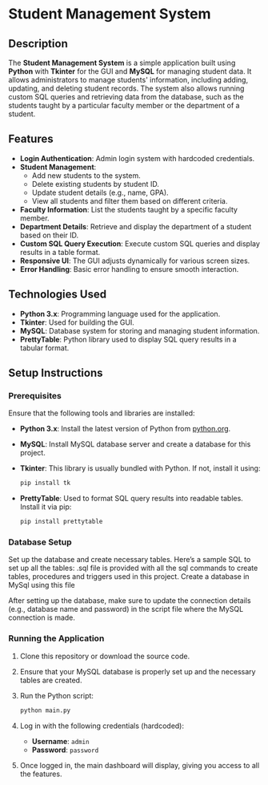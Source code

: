 # Student Management System

## Description

The **Student Management System** is a simple application built using **Python** with **Tkinter** for the GUI and **MySQL** for managing student data. It allows administrators to manage students' information, including adding, updating, and deleting student records. The system also allows running custom SQL queries and retrieving data from the database, such as the students taught by a particular faculty member or the department of a student.

## Features

- **Login Authentication**: Admin login system with hardcoded credentials.
- **Student Management**:
  - Add new students to the system.
  - Delete existing students by student ID.
  - Update student details (e.g., name, GPA).
  - View all students and filter them based on different criteria. 
- **Faculty Information**: List the students taught by a specific faculty member.
- **Department Details**: Retrieve and display the department of a student based on their ID.
- **Custom SQL Query Execution**: Execute custom SQL queries and display results in a table format.
- **Responsive UI**: The GUI adjusts dynamically for various screen sizes.
- **Error Handling**: Basic error handling to ensure smooth interaction.

## Technologies Used

- **Python 3.x**: Programming language used for the application.
- **Tkinter**: Used for building the GUI.
- **MySQL**: Database system for storing and managing student information.
- **PrettyTable**: Python library used to display SQL query results in a tabular format.

## Setup Instructions

### Prerequisites

Ensure that the following tools and libraries are installed:

- **Python 3.x**: Install the latest version of Python from [python.org](https://www.python.org/).
- **MySQL**: Install MySQL database server and create a database for this project.
- **Tkinter**: This library is usually bundled with Python. If not, install it using:

    ```bash
    pip install tk
    ```

- **PrettyTable**: Used to format SQL query results into readable tables. Install it via pip:

    ```bash
    pip install prettytable
    ```

### Database Setup

Set up the database and create necessary tables. Here’s a sample SQL to set up all the tables:
.sql file is provided with all the sql commands to create tables, procedures and triggers used in this project. Create a database in MySql using this file

After setting up the database, make sure to update the connection details (e.g., database name and password) in the script file where the MySQL connection is made.

### Running the Application

1. Clone this repository or download the source code.
2. Ensure that your MySQL database is properly set up and the necessary tables are created.
3. Run the Python script:

    ```bash
    python main.py
    ```

4. Log in with the following credentials (hardcoded):
   - **Username**: `admin`
   - **Password**: `password`

5. Once logged in, the main dashboard will display, giving you access to all the features.
